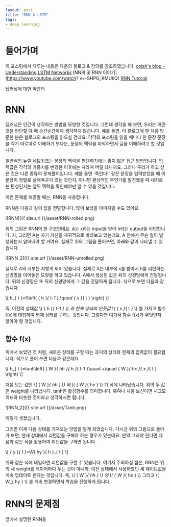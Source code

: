 ```yaml
---
layout: post
title: "RNN & LSTM"
tags:
- deep_learning
---
```


# 들어가며
이 포스팅에서 다루는 내용은 다음의 블로그 & 강의를 참조하였습니다.
[colah's blog - Understanding LSTM Networks](http://colah.github.io/posts/2015-08-Understanding-LSTMs/)
[NN의 꽃 RNN 이야기](https://www.youtube.com/watch? v=-SHPG_KMUkQ)
[RNN Tutorial](http://aikorea.org/blog/rnn-tutorial-1/)

딥러닝에 대한 약간의 

# RNN
딥러닝은 인간이 생각하는 방법을 모방한 것입니다. 그런데 생각을 해 보면, 우리는 어떤 것을 판단할 떄 매 순간순간마다 생각하지 않습니다.
예를 들면, 이 블로그에 맨 처음 방문한 분은 블로그의 포스팅을 읽으실 건데요. 각각의 포스팅을 읽을 때마다 한 문장 문장을 각기 따로따로 이해하기 보다는, 문장의 맥락을 파악하면서 글을 이해하려고 할 것입니다.

일반적인 뉴럴 네트워크는 문장의 맥락을 판단하기에는 좋지 않은 접근 방법입니다. 입력값은 각각의 가중치를 변경한 이후에는 사라져 버릴 테니까요. 그러나 우리가 하고 싶은 것은 다른 종류의 문제풀이입니다. 예를 들면 '죽인다!' 같은 문장을 입력받았을 때 이 문장이 정말로 살해욕구가 있는 것인지, 아니면 환상적인 무언가를 발견했을 때 내지르는 탄성인지는 앞뒤 맥락을 확인해야만 알 수 있을 것입니다.

이런 문제를 해결할 때는, RNN을 사용합니다.

RNN은 다음과 같이 값을 전달합니다. 많이 보셨을 이미지일 수도 있어요.

![RNN]({{ site.url }}/asset/RNN-rolled.png)

위의 그림은 RNN의 한 구조인데요. A는 x라는 input을 받아 h라는 output을 리턴합니다. 자, 그러면 A는 자기 자신을 재귀적으로 바라보고 있는데요. A 안에서 무슨 일이 발생하는지 알아내야 할 거여요. 실제로 위의 그림을 풀어쓰면, 아래와 같이 나타낼 수 있습니다.

![RNN_2]({{ site.url }}/asset/RNN-unrolled.png)

실제로 A의 내부는 저렇게 되어 있습니다. 실제로 A는 내부에 x를 받아서 h를 리턴하는 신경망을 이어놓은 모양을 하고 있습니다. A에서 생성된 값은 뒤의 신경망에게 전달됩니다. 뒤의 신경망은 또 뒤의 신경망에게 그 값을 전달하게 됩니다. 식으로 보면 다음과 같습니다.

\\[ h_{ t }=f\left( { h }_{ t-1 },\quad { x }_{ t } \right) \\]

즉, 이전의 상태값 \\( { h }_{ t-1 } \\) 과 현재 상태의 인풋값 \\( { x }_{ t } \\) 를 가지고 함수 f(x)에 대입하여 현재 상태를 구하는 것입니다.
그렇다면 여기서 함수 f(x)가 무엇인지 알아야 할 것입니다.

## 함수 f(x)
위에서 보았던 것 처럼, 새로운 상태를 구할 때는 과거의 상태와 현재의 입력값이 필요합니다. 식으로 풀어 쓰면 다음과 같은데요

\\[ h_{ t }=tanh\left( { W }_{ hh }{ h }_{ t-1 }\quad +\quad { W }_{ hx }{ x }_{ t } \right)  \\]

처음 보는 값인 \\( { W }_{ hh } \\) 와 \\( { W }_{ hx } \\) 가 식에 나타났습니다. 위의 두 값은 weight를 나타냅니다.
tanh은 활성함수를 의미합니다. 혹여나 처음 보신다면 시그모이드와 비슷한 것이라고 생각하시면 됩니다.

![RNN_2]({{ site.url }}/asset/Tanh.png)

이렇게 생겼습니다.

그러면 이제 다음 상태를 가져오는 방법을 알게 되었습니다. 다시금 위의 그림으로 돌아가 보면, 현재 상태에서 리턴값을 구해야 하는 경우가 있는데요. 만약 그래야 한다면 다음과 같은 식을 활용하여 리턴값을 구하면 됩니다.

\\[ { y }_{ t }=W_{ hy }{ h }_{ t } \\]

위와 같은 식에 대입하면 리턴값을 구할 수 있습니다.
여기서 주의하실 점은, RNN은 위의 세 weight를 레이어마다 두는 것이 아니라, 이전 상태에서 사용하였던 세 웨이트값을 계속 업데이트 한다는 것입니다. 즉, \\( { W }_{ hh } \\) 와 \\( { W }_{ hx } \\) 그리고 \\( W_{ hy } \\) 를 계속 변경하면서 학습을 진행하게 됩니다.

# RNN의 문제점
앞에서 설명한 RNN을 



